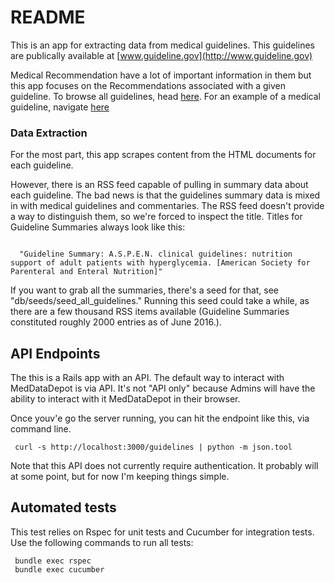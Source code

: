 # README

This is an app for extracting data from medical guidelines.  This guidelines are 
publically available at [www.guideline.gov](http://www.guideline.gov)

Medical Recommendation have a lot of important information in them
but this app focuses on the Recommendations associated with a given guideline.
To browse all guidelines, head [here](http://www.guideline.gov/browse/by-topic.aspx).
For an example of a medical guideline, navigate [here](http://www.guideline.gov/content.aspx?id=34838)

### Data Extraction

For the most part, this app scrapes content from the HTML documents
for each guideline.

However, there is an RSS feed capable of pulling in summary data about each guideline. 
The bad news is that the guidelines summary data is mixed in with medical guidelines 
and commentaries. The RSS feed doesn't provide a way to distinguish them, so we're 
forced to inspect the title.  Titles for Guideline Summaries always look like this:


```

  "Guideline Summary: A.S.P.E.N. clinical guidelines: nutrition support of adult patients with hyperglycemia. [American Society for Parenteral and Enteral Nutrition]"

```

If you want to grab all the summaries, there's a seed for that, see "db/seeds/seed_all_guidelines." Running this seed could take a while, as there are a few thousand 
RSS items available (Guideline Summaries constituted roughly 2000 entries as of June 2016.).


## API Endpoints

The this is a Rails app with an API. The default way to interact with MedDataDepot is via
API. It's not "API only" because Admins will have the ability to interact with it
MedDataDepot in their browser.

Once youv'e go the server running, you can hit the endpoint like this, via command line.

```
 curl -s http://localhost:3000/guidelines | python -m json.tool
```

Note that this API does not currently require authentication.  It probably will at some
point, but for now I'm keeping things simple.


## Automated tests
This test relies on Rspec for unit tests and Cucumber for integration tests.
Use the following commands to run all tests:

```
 bundle exec rspec
 bundle exec cucumber
```
